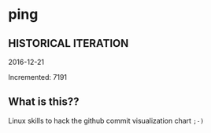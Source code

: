 # ping

## HISTORICAL ITERATION
2016-12-21

Incremented: 7191

## What is this?? 
Linux skills to hack the github commit visualization chart `;-)`
